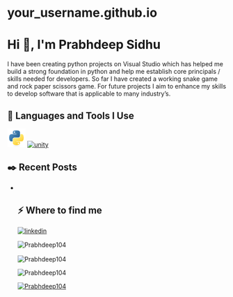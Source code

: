 # your_username.github.io
<h1>Hi 👋, I'm Prabhdeep Sidhu</h1>
<p>I have been creating python projects on Visual Studio which has helped me build a strong foundation in python and help me establish core principals / skills needed for developers. So far I have created a working snake game and rock paper scissors game. For future projects I aim to enhance my skills to develop software that is applicable to many industry’s.</p>
<h2>🚀 Languages and Tools I Use</h2>
<p><a target="_blank" href="https://raw.githubusercontent.com/devicons/devicon/master/icons/python/python-original.svg" style="display: inline-block;"><img src="https://raw.githubusercontent.com/devicons/devicon/master/icons/python/python-original.svg" alt="python" width="42" height="42" /></a>
<a target="_blank" href="https://www.vectorlogo.zone/logos/unity3d/unity3d-icon.svg" style="display: inline-block;"><img src="https://www.vectorlogo.zone/logos/unity3d/unity3d-icon.svg" alt="unity" width="42" height="42" /></a></p>
<h2>✒️ Recent Posts</h2>
<ul>
<li><a target="_blank" href=""></a></li>
<h2>⚡️ Where to find me</h2>
<p><a target="_blank" href="https://www.linkedin.com/in/https://www.linkedin.com/in/prabhdeep-sidhu-54a325317/" style="display: inline-block;"><img src="https://img.shields.io/badge/linkedin-logo?style=for-the-badge&logo=linkedin&logoColor=white&color=%230a77b6" alt="linkedin" /></a></p>
<p><img align="center" src="https://github-readme-stats.vercel.app/api?username=Prabhdeep104&show_icons=true&locale=en" alt="Prabhdeep104" /></p>
<p><img align="center" src="https://github-readme-streak-stats.herokuapp.com/?user=Prabhdeep104&" alt="Prabhdeep104" /></p>
<p><img src="https://github-readme-stats.vercel.app/api/top-langs?username=Prabhdeep104&show_icons=true&locale=en&layout=compact" alt="Prabhdeep104" /></p>
<p><a href="https://github.com/ryo-ma/github-profile-trophy"><img src="https://github-profile-trophy.vercel.app/?username=Prabhdeep104" alt="Prabhdeep104" /></a></p>
